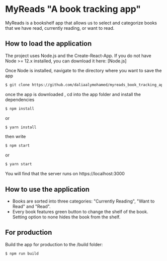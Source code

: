 # MyReads "A book tracking app"

MyReads is a bookshelf app that allows us to select and categorize books that we have read, currently reading, or want to read. 

## How to load the application
The project uses Node.js and the Create-React-App. If you do not have Node >= 12.x installed, you can download it here: [Node.js]

Once Node is installed, navigate to the directory where you want to save the app
```sh
$ git clone https://github.com/daliaalymohamed/myreads_book_tracking_app.git
```
once the app is downloaded ,  cd into the app folder and install the dependencies
```sh
$ npm install
```
or 

```sh
$ yarn install
```
then write
```sh
$ npm start
```
or

```sh
$ yarn start
```
You will find that the server runs on https://localhost:3000

## How to use the application
- Books are sorted into three categories: "Currently Reading", "Want to Read" and "Read".
- Every book features green button to change the shelf of the book. Setting option to none hides the book from the shelf.

## For production
Build the app for production to the /build folder:

```sh
$ npm run build
```
